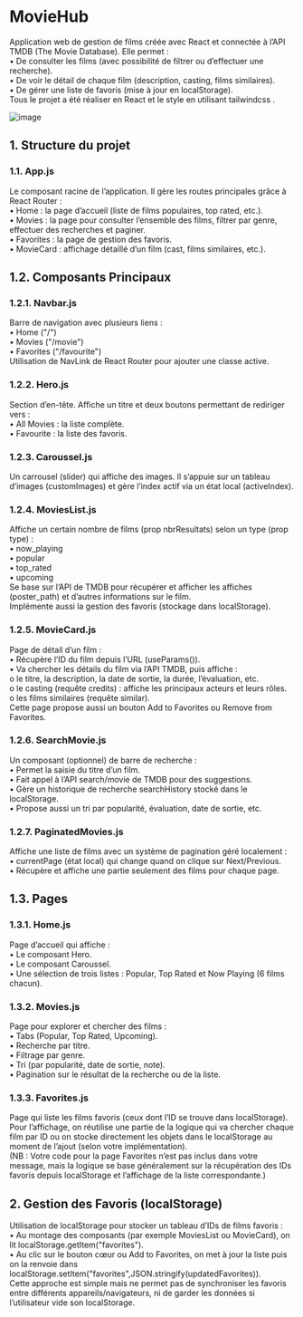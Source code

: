 # MovieHub
Application web de gestion de films créée avec React et connectée à l’API TMDB (The Movie Database). Elle permet : \
• De consulter les films (avec possibilité de filtrer ou d’effectuer une recherche). \
•	De voir le détail de chaque film (description, casting, films similaires). \
•	De gérer une liste de favoris (mise à jour en localStorage). \
Tous le projet a été réaliser en React et le style en utilisant tailwindcss . 

![image](https://github.com/user-attachments/assets/25063fed-f202-49d7-9ae3-21a11d33bcb7)
## 1. Structure du projet
### 1.1. App.js
Le composant racine de l’application. Il gère les routes principales grâce à React Router : \
•	Home : la page d’accueil (liste de films populaires, top rated, etc.). \
•	Movies : la page pour consulter l’ensemble des films, filtrer par genre, effectuer des recherches et paginer. \
•	Favorites : la page de gestion des favoris. \
•	MovieCard : affichage détaillé d’un film (cast, films similaires, etc.). 
## 1.2. Composants Principaux 
### 1.2.1. Navbar.js
Barre de navigation avec plusieurs liens : \
•	Home ("/") \
•	Movies ("/movie") \
•	Favorites ("/favourite") \
Utilisation de NavLink de React Router pour ajouter une classe active. 
### 1.2.2. Hero.js
Section d’en-tête. Affiche un titre et deux boutons permettant de rediriger vers : \
•	All Movies : la liste complète. \
•	Favourite : la liste des favoris. 
### 1.2.3. Caroussel.js
Un carrousel (slider) qui affiche des images. Il s’appuie sur un tableau d’images (customImages) et gère l’index actif via un état local (activeIndex).
### 1.2.4. MoviesList.js
Affiche un certain nombre de films (prop nbrResultats) selon un type (prop type) : \
•	now_playing \
•	popular \
•	top_rated \
•	upcoming \
Se base sur l’API de TMDB pour récupérer et afficher les affiches (poster_path) et d’autres informations sur le film. \
Implémente aussi la gestion des favoris (stockage dans localStorage). 
### 1.2.5. MovieCard.js
Page de détail d’un film : \
•	Récupère l’ID du film depuis l’URL (useParams()). \
•	Va chercher les détails du film via l’API TMDB, puis affiche : \
  o	le titre, la description, la date de sortie, la durée, l’évaluation, etc. \
  o	le casting (requête credits) : affiche les principaux acteurs et leurs rôles. \
  o	les films similaires (requête similar). \
Cette page propose aussi un bouton Add to Favorites ou Remove from Favorites. 
### 1.2.6. SearchMovie.js
Un composant (optionnel) de barre de recherche : \
•	Permet la saisie du titre d’un film. \
•	Fait appel à l’API search/movie de TMDB pour des suggestions. \
•	Gère un historique de recherche searchHistory stocké dans le localStorage. \
•	Propose aussi un tri par popularité, évaluation, date de sortie, etc. 
### 1.2.7. PaginatedMovies.js
Affiche une liste de films avec un système de pagination géré localement : \
•	currentPage (état local) qui change quand on clique sur Next/Previous. \
•	Récupère et affiche une partie seulement des films pour chaque page. 
## 1.3. Pages
### 1.3.1. Home.js
Page d’accueil qui affiche : \
•	Le composant Hero. \
•	Le composant Caroussel. \
•	Une sélection de trois listes : Popular, Top Rated et Now Playing (6 films chacun). 
### 1.3.2. Movies.js
Page pour explorer et chercher des films : \
•	Tabs (Popular, Top Rated, Upcoming). \
•	Recherche par titre. \
•	Filtrage par genre. \
•	Tri (par popularité, date de sortie, note). \
•	Pagination sur le résultat de la recherche ou de la liste. 
### 1.3.3. Favorites.js
Page qui liste les films favoris (ceux dont l’ID se trouve dans localStorage). \
Pour l’affichage, on réutilise une partie de la logique qui va chercher chaque film par ID ou on stocke directement les objets dans le localStorage au moment de l’ajout (selon votre implémentation). \
(NB : Votre code pour la page Favorites n’est pas inclus dans votre message, mais la logique se base généralement sur la récupération des IDs favoris depuis localStorage et l’affichage de la liste correspondante.) 
## 2. Gestion des Favoris (localStorage)
Utilisation de localStorage pour stocker un tableau d’IDs de films favoris : \
•	Au montage des composants (par exemple MoviesList ou MovieCard), on lit localStorage.getItem("favorites"). \
•	Au clic sur le bouton cœur ou Add to Favorites, on met à jour la liste puis on la renvoie dans localStorage.setItem("favorites",JSON.stringify(updatedFavorites)). \
Cette approche est simple mais ne permet pas de synchroniser les favoris entre différents appareils/navigateurs, ni de garder les données si l’utilisateur vide son localStorage. 
